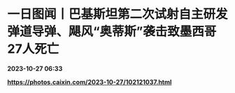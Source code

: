 # 一日图闻丨巴基斯坦第二次试射自主研发弹道导弹、飓风“奥蒂斯”袭击致墨西哥27人死亡

**2023-10-27 06:33**

**https://photos.caixin.com/2023-10-27/102121037.html**

